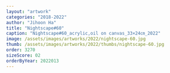 ```yaml
---
layout: "artwork"
categories: "2018-2022"
author: "Jihoon Ha"
title: "Nightscape#60"
caption: "Nightscape#60_acrylic,oil on canvas_33×24㎝_2022"
image: /assets/images/artworks/2022/nightscape-60.jpg
thumb: /assets/images/artworks/2022/thumbs/nightscape-60.jpg
order: 3270
sizeScore: 02
orderByYear: 2022013
---
```

